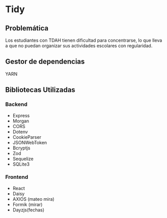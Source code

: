 # Tidy

## Problemática

Los estudiantes con TDAH tienen dificultad para concentrarse, lo que lleva a que no puedan organizar sus actividades escolares con regularidad.

## Gestor de dependencias

YARN

## Bibliotecas Utilizadas

### Backend

- Express
- Morgan
- CORS
- Dotenv
- CookieParser
- JSONWebToken
- Bcryptjs
- Zod
- Sequelize
- SQLite3

### Frontend

- React
- Daisy
- AXIOS (mateo mira)
- Formik (mirar)
- Dayzjs(fechas)
